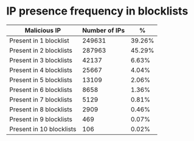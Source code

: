 # IP presence frequency in blocklists
| Malicious IP | Number of IPs | % |
|----|----|----|
| Present in 1 blocklist | 249631 | 39.26% |
| Present in 2 blocklists | 287963 | 45.29% |
| Present in 3 blocklists | 42137 | 6.63% |
| Present in 4 blocklists | 25667 | 4.04% |
| Present in 5 blocklists | 13109 | 2.06% |
| Present in 6 blocklists | 8658 | 1.36% |
| Present in 7 blocklists | 5129 | 0.81% |
| Present in 8 blocklists | 2909 | 0.46% |
| Present in 9 blocklists | 469 | 0.07% |
| Present in 10 blocklists | 106 | 0.02% |
